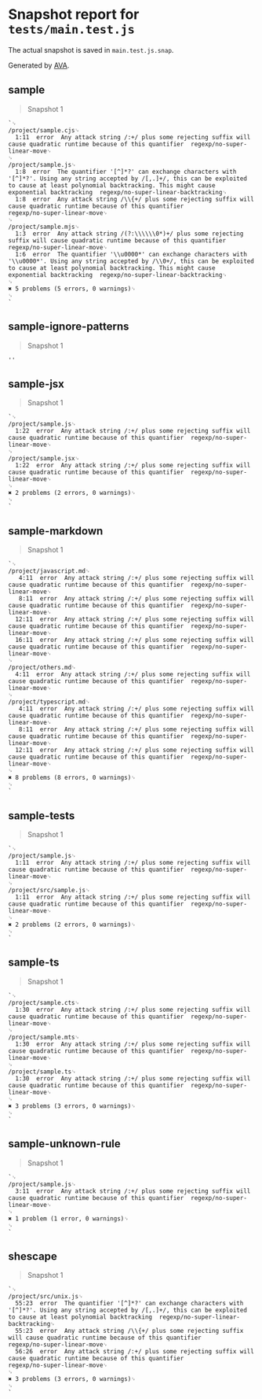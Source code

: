 # Snapshot report for `tests/main.test.js`

The actual snapshot is saved in `main.test.js.snap`.

Generated by [AVA](https://avajs.dev).

## sample

> Snapshot 1

    `␊
    /project/sample.cjs␊
      1:11  error  Any attack string /:+/ plus some rejecting suffix will cause quadratic runtime because of this quantifier  regexp/no-super-linear-move␊
    ␊
    /project/sample.js␊
      1:8  error  The quantifier '[^]*?' can exchange characters with '[^]*?'. Using any string accepted by /[,.]+/, this can be exploited to cause at least polynomial backtracking. This might cause exponential backtracking  regexp/no-super-linear-backtracking␊
      1:8  error  Any attack string /\\{+/ plus some rejecting suffix will cause quadratic runtime because of this quantifier                                                                                                     regexp/no-super-linear-move␊
    ␊
    /project/sample.mjs␊
      1:3  error  Any attack string /(?:\\\\\\0*)+/ plus some rejecting suffix will cause quadratic runtime because of this quantifier                                                                                                regexp/no-super-linear-move␊
      1:6  error  The quantifier '\\u0000*' can exchange characters with '\\u0000*'. Using any string accepted by /\\0+/, this can be exploited to cause at least polynomial backtracking. This might cause exponential backtracking  regexp/no-super-linear-backtracking␊
    ␊
    ✖ 5 problems (5 errors, 0 warnings)␊
    ␊
    `

## sample-ignore-patterns

> Snapshot 1

    ''

## sample-jsx

> Snapshot 1

    `␊
    /project/sample.js␊
      1:22  error  Any attack string /:+/ plus some rejecting suffix will cause quadratic runtime because of this quantifier  regexp/no-super-linear-move␊
    ␊
    /project/sample.jsx␊
      1:22  error  Any attack string /:+/ plus some rejecting suffix will cause quadratic runtime because of this quantifier  regexp/no-super-linear-move␊
    ␊
    ✖ 2 problems (2 errors, 0 warnings)␊
    ␊
    `

## sample-markdown

> Snapshot 1

    `␊
    /project/javascript.md␊
       4:11  error  Any attack string /:+/ plus some rejecting suffix will cause quadratic runtime because of this quantifier  regexp/no-super-linear-move␊
       8:11  error  Any attack string /:+/ plus some rejecting suffix will cause quadratic runtime because of this quantifier  regexp/no-super-linear-move␊
      12:11  error  Any attack string /:+/ plus some rejecting suffix will cause quadratic runtime because of this quantifier  regexp/no-super-linear-move␊
      16:11  error  Any attack string /:+/ plus some rejecting suffix will cause quadratic runtime because of this quantifier  regexp/no-super-linear-move␊
    ␊
    /project/others.md␊
      4:11  error  Any attack string /:+/ plus some rejecting suffix will cause quadratic runtime because of this quantifier  regexp/no-super-linear-move␊
    ␊
    /project/typescript.md␊
       4:11  error  Any attack string /:+/ plus some rejecting suffix will cause quadratic runtime because of this quantifier  regexp/no-super-linear-move␊
       8:11  error  Any attack string /:+/ plus some rejecting suffix will cause quadratic runtime because of this quantifier  regexp/no-super-linear-move␊
      12:11  error  Any attack string /:+/ plus some rejecting suffix will cause quadratic runtime because of this quantifier  regexp/no-super-linear-move␊
    ␊
    ✖ 8 problems (8 errors, 0 warnings)␊
    ␊
    `

## sample-tests

> Snapshot 1

    `␊
    /project/sample.js␊
      1:11  error  Any attack string /:+/ plus some rejecting suffix will cause quadratic runtime because of this quantifier  regexp/no-super-linear-move␊
    ␊
    /project/src/sample.js␊
      1:11  error  Any attack string /:+/ plus some rejecting suffix will cause quadratic runtime because of this quantifier  regexp/no-super-linear-move␊
    ␊
    ✖ 2 problems (2 errors, 0 warnings)␊
    ␊
    `

## sample-ts

> Snapshot 1

    `␊
    /project/sample.cts␊
      1:30  error  Any attack string /:+/ plus some rejecting suffix will cause quadratic runtime because of this quantifier  regexp/no-super-linear-move␊
    ␊
    /project/sample.mts␊
      1:30  error  Any attack string /:+/ plus some rejecting suffix will cause quadratic runtime because of this quantifier  regexp/no-super-linear-move␊
    ␊
    /project/sample.ts␊
      1:30  error  Any attack string /:+/ plus some rejecting suffix will cause quadratic runtime because of this quantifier  regexp/no-super-linear-move␊
    ␊
    ✖ 3 problems (3 errors, 0 warnings)␊
    ␊
    `

## sample-unknown-rule

> Snapshot 1

    `␊
    /project/sample.js␊
      3:11  error  Any attack string /:+/ plus some rejecting suffix will cause quadratic runtime because of this quantifier  regexp/no-super-linear-move␊
    ␊
    ✖ 1 problem (1 error, 0 warnings)␊
    ␊
    `

## shescape

> Snapshot 1

    `␊
    /project/src/unix.js␊
      55:23  error  The quantifier '[^]*?' can exchange characters with '[^]*?'. Using any string accepted by /[,.]+/, this can be exploited to cause at least polynomial backtracking  regexp/no-super-linear-backtracking␊
      55:23  error  Any attack string /\\{+/ plus some rejecting suffix will cause quadratic runtime because of this quantifier                                                          regexp/no-super-linear-move␊
      56:26  error  Any attack string /:+/ plus some rejecting suffix will cause quadratic runtime because of this quantifier                                                           regexp/no-super-linear-move␊
    ␊
    ✖ 3 problems (3 errors, 0 warnings)␊
    ␊
    `
